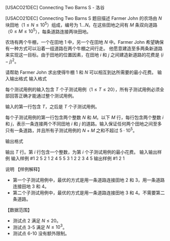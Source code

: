 



[USACO21DEC] Connecting Two Barns S - 洛谷














[USACO21DEC] Connecting Two Barns S
题目描述
Farmer John 的农场由 $N$ 块田地（$1 \leq N \leq 10^5$）组成，编号为 $1 \ldots N$。在这些田地之间有 $M$ 条双向道路（$0 \leq M \leq 10^5$），每条道路连接两块田地。

农场有两个牛棚，一个在田地 1 中，另一个在田地 $N$ 中。Farmer John 希望确保有一种方式可以沿着一组道路在两个牛棚之间行走。 他愿意建造至多两条新道路来实现这一目标。由于田地的位置因素，在田地 $i$ 和 $j$ 之间建造新道路的花费是 $(i-j)^2$。

请帮助 Farmer John 求出使得牛棚 $1$ 和 $N$ 可以相互到达所需要的最小花费。
输入输出格式
输入格式

每个测试用例的输入包含 $T$ 个子测试用例（$1\le T\le 20$），所有子测试用例必须全部回答正确才能通过整个测试用例。

输入的第一行包含 $T$，之后是 $T$ 个子测试用例。

每个子测试用例的第一行包含两个整数 $N$ 和 $M$。以下 $M$ 行，每行包含两个整数 $i$ 和 $j$，表示一条连接两个不同田地 $i$ 和 $j$ 的道路。输入保证任何两个田地之间至多只有一条道路，并且所有子测试用例的 $N+M$ 之和不超过 $5 \cdot 10^5$。

输出格式

输出 $T$ 行。第 $i$ 行包含一个整数，为第 $i$ 个子测试用例的最小花费。
输入输出样例
输入样例 #1
2
5 2
1 2
4 5
5 3
1 2
2 3
4 5
输出样例 #1
2
1

说明
【样例解释】

- 第一个子测试用例中，最优的方式是用一条道路连接田地 2 和 3，用一条道路连接田地 3 和 4。
- 第二个子测试用例中，最优的方式是用一条道路连接田地 3 和 4。不需要第二条道路。

【数据范围】

- 测试点 2 满足 $N \le 20$。
- 测试点 3-5 满足 $N \le 10^3$。
- 测试点 6-10 没有额外限制。






